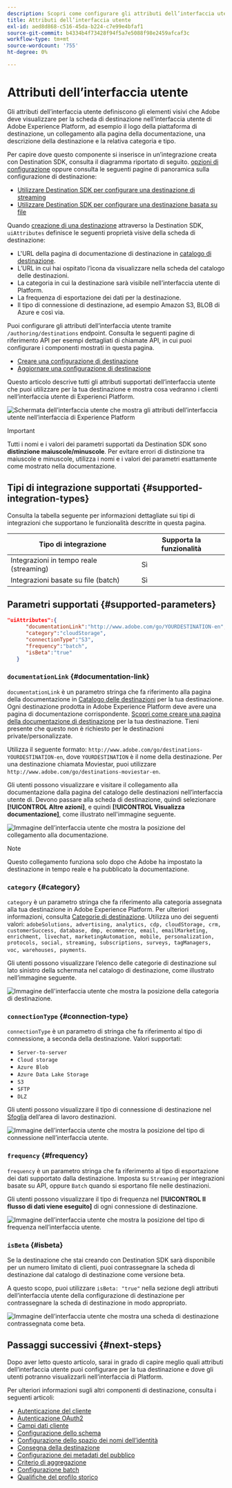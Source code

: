 ```yaml
---
description: Scopri come configurare gli attributi dell’interfaccia utente, ad esempio il collegamento alla documentazione, la categoria della scheda di destinazione e il tipo e la frequenza di connessione della destinazione, per le destinazioni create con Destination SDK.
title: Attributi dell’interfaccia utente
exl-id: aed8d868-c516-45da-b224-c7e99e4bfaf1
source-git-commit: b4334b4f73428f94f5a7e5088f98e2459afcaf3c
workflow-type: tm+mt
source-wordcount: '755'
ht-degree: 0%

---
```


# Attributi dell’interfaccia utente

Gli attributi dell’interfaccia utente definiscono gli elementi visivi che Adobe deve visualizzare per la scheda di destinazione nell’interfaccia utente di Adobe Experience Platform, ad esempio il logo della piattaforma di destinazione, un collegamento alla pagina della documentazione, una descrizione della destinazione e la relativa categoria e tipo.

Per capire dove questo componente si inserisce in un’integrazione creata con Destination SDK, consulta il diagramma riportato di seguito. [opzioni di configurazione](../configuration-options.md) oppure consulta le seguenti pagine di panoramica sulla configurazione di destinazione:

* [Utilizzare Destination SDK per configurare una destinazione di streaming](../../guides/configure-destination-instructions.md#create-destination-configuration)
* [Utilizzare Destination SDK per configurare una destinazione basata su file](../../guides/configure-file-based-destination-instructions.md#create-destination-configuration)

Quando [creazione di una destinazione](../../authoring-api/destination-configuration/create-destination-configuration.md) attraverso la Destination SDK, `uiAttributes` definisce le seguenti proprietà visive della scheda di destinazione:

* L&#39;URL della pagina di documentazione di destinazione in [catalogo di destinazione](../../../catalog/overview.md).
* L’URL in cui hai ospitato l’icona da visualizzare nella scheda del catalogo delle destinazioni.
* La categoria in cui la destinazione sarà visibile nell’interfaccia utente di Platform.
* La frequenza di esportazione dei dati per la destinazione.
* Il tipo di connessione di destinazione, ad esempio Amazon S3, BLOB di Azure e così via.

Puoi configurare gli attributi dell’interfaccia utente tramite `/authoring/destinations` endpoint. Consulta le seguenti pagine di riferimento API per esempi dettagliati di chiamate API, in cui puoi configurare i componenti mostrati in questa pagina.

* [Creare una configurazione di destinazione](../../authoring-api/destination-configuration/create-destination-configuration.md)
* [Aggiornare una configurazione di destinazione](../../authoring-api/destination-configuration/update-destination-configuration.md)

Questo articolo descrive tutti gli attributi supportati dell’interfaccia utente che puoi utilizzare per la tua destinazione e mostra cosa vedranno i clienti nell’interfaccia utente di Experienci Platform.

![Schermata dell’interfaccia utente che mostra gli attributi dell’interfaccia utente nell’interfaccia di Experience Platform](../../assets/functionality/destination-configuration/ui-attributes.png)

>[!IMPORTANT]
>
>Tutti i nomi e i valori dei parametri supportati da Destination SDK sono **distinzione maiuscole/minuscole**. Per evitare errori di distinzione tra maiuscole e minuscole, utilizza i nomi e i valori dei parametri esattamente come mostrato nella documentazione.

## Tipi di integrazione supportati {#supported-integration-types}

Consulta la tabella seguente per informazioni dettagliate sui tipi di integrazioni che supportano le funzionalità descritte in questa pagina.

| Tipo di integrazione | Supporta la funzionalità |
|---|---|
| Integrazioni in tempo reale (streaming) | Sì |
| Integrazioni basate su file (batch) | Sì |

## Parametri supportati {#supported-parameters}

```json
"uiAttributes":{
      "documentationLink":"http://www.adobe.com/go/YOURDESTINATION-en",
      "category":"cloudStorage",
      "connectionType":"S3",
      "frequency":"batch",
      "isBeta":"true"
   }
```

### `documentationLink` {#documentation-link}

`documentationLink` è un parametro stringa che fa riferimento alla pagina della documentazione in [Catalogo delle destinazioni](../../../catalog/overview.md) per la tua destinazione. Ogni destinazione prodotta in Adobe Experience Platform deve avere una pagina di documentazione corrispondente. [Scopri come creare una pagina della documentazione di destinazione](../../docs-framework/documentation-instructions.md) per la tua destinazione. Tieni presente che questo non è richiesto per le destinazioni private/personalizzate.

Utilizza il seguente formato: `http://www.adobe.com/go/destinations-YOURDESTINATION-en`, dove `YOURDESTINATION` è il nome della destinazione. Per una destinazione chiamata Moviestar, puoi utilizzare `http://www.adobe.com/go/destinations-moviestar-en`.

Gli utenti possono visualizzare e visitare il collegamento alla documentazione dalla pagina del catalogo delle destinazioni nell’interfaccia utente di. Devono passare alla scheda di destinazione, quindi selezionare **[!UICONTROL Altre azioni]**, e quindi **[!UICONTROL Visualizza documentazione]**, come illustrato nell&#39;immagine seguente.

![Immagine dell’interfaccia utente che mostra la posizione del collegamento alla documentazione.](../../assets/functionality/destination-configuration/ui-attributes-doc-link.png)

>[!NOTE]
>
>Questo collegamento funziona solo dopo che Adobe ha impostato la destinazione in tempo reale e ha pubblicato la documentazione.

### `category` {#category}

`category` è un parametro stringa che fa riferimento alla categoria assegnata alla tua destinazione in Adobe Experience Platform. Per ulteriori informazioni, consulta [Categorie di destinazione](../../../destination-types.md). Utilizza uno dei seguenti valori: `adobeSolutions, advertising, analytics, cdp, cloudStorage, crm, customerSuccess, database, dmp, ecommerce, email, emailMarketing, enrichment, livechat, marketingAutomation, mobile, personalization, protocols, social, streaming, subscriptions, surveys, tagManagers, voc, warehouses, payments`.

Gli utenti possono visualizzare l’elenco delle categorie di destinazione sul lato sinistro della schermata nel catalogo di destinazione, come illustrato nell’immagine seguente.

![Immagine dell&#39;interfaccia utente che mostra la posizione della categoria di destinazione.](../../assets/functionality/destination-configuration/ui-attributes-category.png)

<!-- ### `iconUrl` {#icon-url}

`iconUrl` is a string parameter that refers to the URL where you hosted the icon to be displayed in the destinations catalog card. For private custom integrations, this is not required. For productized configurations, you need to share an icon with the Adobe team when you [submit the destination for review](../../guides/submit-destination.md#logo).

Users can see the icon on your destination card, as shown in the image below.

![UI image showing the icon location.](../../assets/functionality/destination-configuration/ui-attributes-icon.png) -->

### `connectionType` {#connection-type}

`connectionType` è un parametro di stringa che fa riferimento al tipo di connessione, a seconda della destinazione. Valori supportati: <ul><li>`Server-to-server`</li><li>`Cloud storage`</li><li>`Azure Blob`</li><li>`Azure Data Lake Storage`</li><li>`S3`</li><li>`SFTP`</li><li>`DLZ`</li></ul>

Gli utenti possono visualizzare il tipo di connessione di destinazione nel [Sfoglia](../../../ui/destinations-workspace.md#browse) dell’area di lavoro destinazioni.

![Immagine dell’interfaccia utente che mostra la posizione del tipo di connessione nell’interfaccia utente.](../../assets/functionality/destination-configuration/ui-attributes-connection.png)

### `frequency` {#frequency}

`frequency` è un parametro stringa che fa riferimento al tipo di esportazione dei dati supportato dalla destinazione. Imposta su `Streaming` per integrazioni basate su API, oppure `Batch` quando si esportano file nelle destinazioni.

Gli utenti possono visualizzare il tipo di frequenza nel **[!UICONTROL Il flusso di dati viene eseguito]** di ogni connessione di destinazione.

![Immagine dell’interfaccia utente che mostra la posizione del tipo di frequenza nell’interfaccia utente.](../../assets/functionality/destination-configuration/ui-attributes-frequency.png)

### `isBeta` {#isbeta}

Se la destinazione che stai creando con Destination SDK sarà disponibile per un numero limitato di clienti, puoi contrassegnare la scheda di destinazione dal catalogo di destinazione come versione beta.

A questo scopo, puoi utilizzare `isBeta: "true"` nella sezione degli attributi dell’interfaccia utente della configurazione di destinazione per contrassegnare la scheda di destinazione in modo appropriato.

![Immagine dell’interfaccia utente che mostra una scheda di destinazione contrassegnata come beta.](../../assets/functionality/destination-configuration/ui-attributes-isbeta.png)

## Passaggi successivi {#next-steps}

Dopo aver letto questo articolo, sarai in grado di capire meglio quali attributi dell’interfaccia utente puoi configurare per la tua destinazione e dove gli utenti potranno visualizzarli nell’interfaccia di Platform.

Per ulteriori informazioni sugli altri componenti di destinazione, consulta i seguenti articoli:

* [Autenticazione del cliente](customer-authentication.md)
* [Autenticazione OAuth2](oauth2-authentication.md)
* [Campi dati cliente](customer-data-fields.md)
* [Configurazione dello schema](schema-configuration.md)
* [Configurazione dello spazio dei nomi dell’identità](identity-namespace-configuration.md)
* [Consegna della destinazione](destination-delivery.md)
* [Configurazione dei metadati del pubblico](audience-metadata-configuration.md)
* [Criterio di aggregazione](aggregation-policy.md)
* [Configurazione batch](batch-configuration.md)
* [Qualifiche del profilo storico](historical-profile-qualifications.md)
